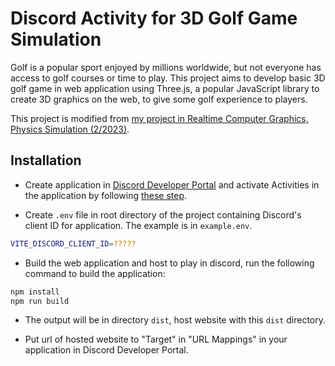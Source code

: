 # Discord Activity for 3D Golf Game Simulation

Golf is a popular sport enjoyed by millions worldwide, but not everyone has access to golf courses or time to play. This project aims to develop basic 3D golf game in web application using Three.js, a popular JavaScript library to create 3D graphics on the web, to give some golf experience to players.

This project is modified from [my project in Realtime Computer Graphics, Physics Simulation (2/2023)](https://github.com/creampiney/3d-golf-game).

## Installation

- Create application in [Discord Developer Portal](https://discord.com/developers/applications) and activate Activities in the application by following [these step](https://discord.com/developers/docs/activities/building-an-activity).

- Create `.env` file in root directory of the project containing Discord's client ID for application. The example is in `example.env`.

```bash
VITE_DISCORD_CLIENT_ID=?????
```

- Build the web application and host to play in discord, run the following command to build the application:

```bash
npm install
npm run build
```

- The output will be in directory `dist`, host website with this `dist` directory.

- Put url of hosted website to "Target" in "URL Mappings" in your application in Discord Developer Portal.